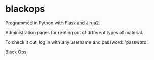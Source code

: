 # blackops

Programmed in Python with Flask and Jinja2.

Administration pages for renting out of different types of material.

To check it out, log in with any username and password: 'password'.

[Black Ops](http://www.student.bth.se/~magi16/dbwebb-kurser/oopython/me/kmom10/blackops/app.cgi/ "Black Ops")

